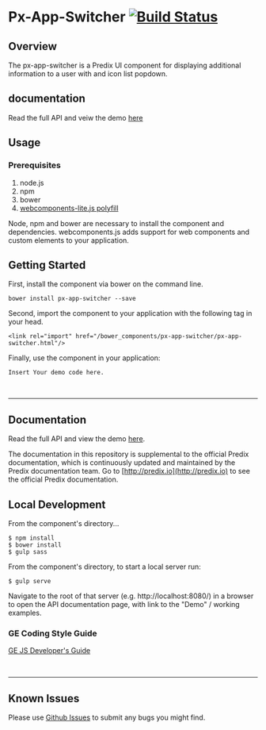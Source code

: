 # Px-App-Switcher [![Build Status](https://travis-ci.org/PredixDev/px-app-switcher.svg?branch=master)](https://travis-ci.org/PredixDev/px-app-switcher)

## Overview

The px-app-switcher is a Predix UI component for displaying additional information to a user with and icon list popdown.

## documentation

Read the full API and veiw the demo [here](https://predixdev.github.io/px-app-switcher)
## Usage

### Prerequisites
1. node.js
2. npm
3. bower
4. [webcomponents-lite.js polyfill](https://github.com/webcomponents/webcomponentsjs)

Node, npm and bower are necessary to install the component and dependencies. webcomponents.js adds support for web components and custom elements to your application.

## Getting Started

First, install the component via bower on the command line.

```
bower install px-app-switcher --save
```

Second, import the component to your application with the following tag in your head.

```
<link rel="import" href="/bower_components/px-app-switcher/px-app-switcher.html"/>
```

Finally, use the component in your application:

```
Insert Your demo code here.
```

<br />
<hr />

## Documentation

Read the full API and view the demo [here](https://predixdev.github.io/px-app-switcher).

The documentation in this repository is supplemental to the official Predix documentation, which is continuously updated and maintained by the Predix documentation team. Go to [http://predix.io](http://predix.io)  to see the official Predix documentation.


## Local Development

From the component's directory...

```
$ npm install
$ bower install
$ gulp sass
```

From the component's directory, to start a local server run:

```
$ gulp serve
```

Navigate to the root of that server (e.g. http://localhost:8080/) in a browser to open the API documentation page, with link to the "Demo" / working examples.

### GE Coding Style Guide
[GE JS Developer's Guide](https://github.com/GeneralElectric/javascript)

<br />
<hr />

## Known Issues

Please use [Github Issues](https://github.com/PredixDev/px-app-switcher/issues) to submit any bugs you might find.
